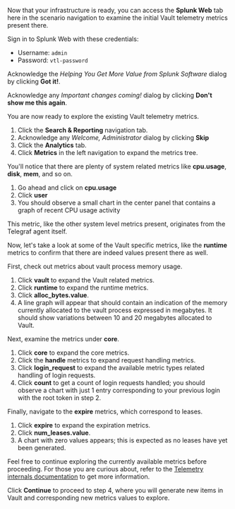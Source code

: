 Now that your infrastructure is ready, you can access the **Splunk Web** tab here in the scenario navigation to examine the initial Vault telemetry metrics present there.

Sign in to Splunk Web with these credentials:

- Username: `admin`
- Password: `vtl-password`

Acknowledge the _Helping You Get More Value from Splunk Software_ dialog by clicking **Got it!**.

Acknowledge any _Important changes coming!_ dialog by clicking **Don't show me this again**.

You are now ready to explore the existing Vault telemetry metrics.

1. Click the **Search & Reporting** navigation tab.
1. Acknowledge any _Welcome, Administrator_ dialog by clicking **Skip**
1. Click the **Analytics** tab.
1. Click **Metrics** in the left navigation to expand the metrics tree.

You'll notice that there are plenty of system related metrics like **cpu.usage**, **disk**, **mem**, and so on.

1. Go ahead and click on **cpu.usage**
1. Click **user**
1. You should observe a small chart in the center panel that contains a graph of recent CPU usage activity

This metric, like the other system level metrics present, originates from the Telegraf agent itself.

Now, let's take a look at some of the Vault specific metrics, like the **runtime** metrics to confirm that there are indeed values present there as well.

First, check out metrics about vault process memory usage.

1. Click **vault** to expand the Vault related metrics.
1. Click **runtime** to expand the runtime metrics.
1. Click **alloc_bytes.value**.
1. A line graph will appear that should contain an indication of the memory currently allocated to the vault process expressed in megabytes. It should show variations between 10 and 20 megabytes allocated to Vault.

Next, examine the metrics under **core**.

1. Click **core** to expand the core metrics.
1. Click the **handle** metrics to expand request handling metrics.
1. Click **login_request** to expand the available metric types related handling of login  requests.
1. Click **count** to get a count of login requests handled; you should observe a chart with just 1 entry corresponding to your previous login with the root token in step 2.

Finally, navigate to the **expire** metrics, which correspond to leases.

1. Click **expire** to expand the expiration metrics.
1. Click **num_leases.value**.
1. A chart with zero values appears; this is expected as no leases have yet been generated.

Feel free to continue exploring the currently available metrics before proceeding. For those you are curious about, refer to the [Telemetry internals documentation](https://www.vaultproject.io/docs/internals/telemetry) to get more information.

Click **Continue** to proceed to step 4, where you will generate new items in Vault and corresponding new metrics values to explore.
